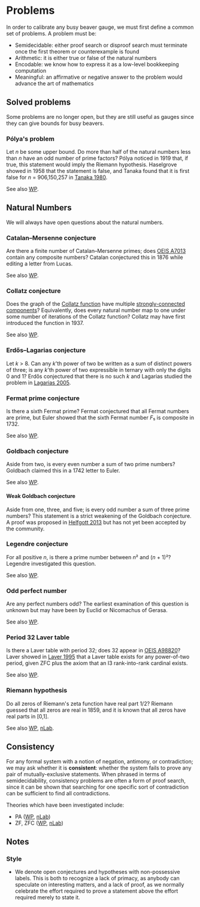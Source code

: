 # Problems

In order to calibrate any busy beaver gauge, we must first define a common
set of problems. A problem must be:

* Semidecidable: either proof search or disproof search must terminate once
  the first theorem or counterexample is found
* Arithmetic: it is either true or false of the natural numbers
* Encodable: we know how to express it as a low-level bookkeeping computation
* Meaningful: an affirmative or negative answer to the problem would advance
  the art of mathematics

## Solved problems

Some problems are no longer open, but they are still useful as gauges since
they can give bounds for busy beavers.

### Pólya's problem

Let *n* be some upper bound. Do more than half of the natural numbers less
than *n* have an odd number of prime factors? Pólya noticed in 1919 that, if
true, this statement would imply the Riemann hypothesis. Haselgrove showed in
1958 that the statement is false, and Tanaka found that it is first false for
*n* = 906,150,257 in [Tanaka
1980](https://doi.org/10.3836%2Ftjm%2F1270216093).

See also [WP](https://en.wikipedia.org/wiki/P%C3%B3lya_conjecture).

## Natural Numbers

We will always have open questions about the natural numbers.

### Catalan–Mersenne conjecture

Are there a finite number of Catalan–Mersenne primes; does [OEIS
A7013](https://oeis.org/A007013) contain any composite numbers? Catalan
conjectured this in 1876 while editing a letter from Lucas.

See also [WP](https://en.wikipedia.org/wiki/Double_Mersenne_number).

### Collatz conjecture

Does the graph of the [Collatz
function](https://en.wikipedia.org/wiki/Collatz_conjecture) have multiple
[strongly-connected
components](https://en.wikipedia.org/wiki/Strongly_connected_component)?
Equivalently, does every natural number map to one under some number of
iterations of the Collatz function? Collatz may have first introduced the
function in 1937.

See also [WP](https://en.wikipedia.org/wiki/Collatz_conjecture).

### Erdős–Lagarias conjecture

Let *k* > 8. Can any *k*'th power of two be written as a sum of distinct
powers of three; is any *k*'th power of two expressible in ternary with only
the digits 0 and 1? Erdős conjectured that there is no such *k* and Lagarias
studied the problem in [Lagarias 2005](https://arxiv.org/abs/math/0512006).

### Fermat prime conjecture

Is there a sixth Fermat prime? Fermat conjectured that all Fermat numbers are
prime, but Euler showed that the sixth Fermat number *F*₅ is composite in
1732.

See also [WP](https://en.wikipedia.org/wiki/Fermat_number).

### Goldbach conjecture

Aside from two, is every even number a sum of two prime numbers? Goldbach
claimed this in a 1742 letter to Euler.

See also [WP](https://en.wikipedia.org/wiki/Goldbach%27s_conjecture).

#### Weak Goldbach conjecture

Aside from one, three, and five; is every odd number a sum of three prime
numbers? This statement is a strict weakening of the Goldbach conjecture. A
proof was proposed in [Helfgott 2013](https://arxiv.org/abs/1312.7748) but has
not yet been accepted by the community.

### Legendre conjecture

For all positive *n*, is there a prime number between *n*² and (*n* + 1)²?
Legendre investigated this question.

See also [WP](https://en.wikipedia.org/wiki/Legendre%27s_conjecture).

### Odd perfect number

Are any perfect numbers odd? The earliest examination of this question is
unknown but may have been by Euclid or Nicomachus of Gerasa.

See also [WP](https://en.wikipedia.org/wiki/Perfect_number).

### Period 32 Laver table

Is there a Laver table with period 32; does 32 appear in [OEIS
A98820](https://oeis.org/A098820)? Laver showed in [Laver
1995](https://doi.org/10.1006%2Faima.1995.1014) that a Laver table exists for
any power-of-two period, given ZFC plus the axiom that an I3 rank-into-rank
cardinal exists.

See also [WP](https://en.wikipedia.org/wiki/Laver_table).

### Riemann hypothesis

Do all zeros of Riemann's zeta function have real part 1/2? Riemann guessed
that all zeros are real in 1859, and it is known that all zeros have real
parts in [0,1].

See also [WP](https://en.wikipedia.org/wiki/Riemann_hypothesis),
[nLab](https://ncatlab.org/nlab/show/Riemann+hypothesis).

## Consistency

For any formal system with a notion of negation, antimony, or contradiction;
we may ask whether it is **consistent**: whether the system fails to prove any
pair of mutually-exclusive statements. When phrased in terms of
semidecidability, consistency problems are often a form of proof search, since
it can be shown that searching for one specific sort of contradiction can be
sufficient to find all contradictions.

Theories which have been investigated include:

* PA ([WP](https://en.wikipedia.org/wiki/Peano_axioms),
  [nLab](https://ncatlab.org/nlab/show/Peano+arithmetic))
* ZF, ZFC
  ([WP](https://en.wikipedia.org/wiki/Zermelo%E2%80%93Fraenkel_set_theory),
  [nLab](https://ncatlab.org/nlab/show/ZFC))

## Notes

### Style

* We denote open conjectures and hypotheses with non-possessive labels. This
  is both to recognize a lack of primacy, as anybody can speculate on
  interesting matters, and a lack of proof, as we normally celebrate the
  effort required to prove a statement above the effort required merely to
  state it.
